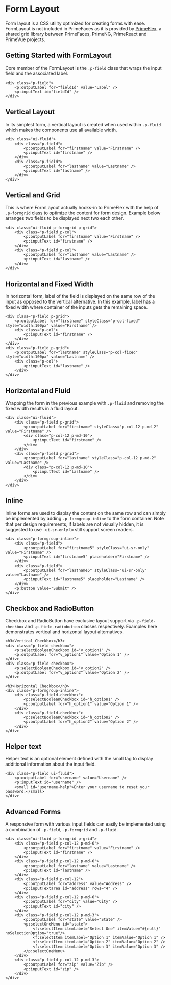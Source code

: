 # Form Layout

Form layout is a CSS utility optimized for creating forms with ease.
FormLayout is not included in PrimeFaces as it is provided by [PrimeFlex](https://github.com/primefaces/primeflex), a shared grid library between PrimeFaces, PrimeNG, PrimeReact and PrimeVue projects.

## Getting Started with FormLayout
Core member of the FormLayout is the `.p-field` class that wraps the input field and the associated label.

```xhtml
<div class="p-field">
    <p:outputLabel for="fieldId" value="Label" />
    <p:inputText id="fieldId" />
</div>
```

## Vertical Layout
In its simplest form, a vertical layout is created when used within `.p-fluid` which makes the components use all available width.

```xhtml
<div class="ui-fluid">
    <div class="p-field">
        <p:outputLabel for="firstname" value="Firstname" />
        <p:inputText id="firstname" />
    </div>
    <div class="p-field">
        <p:outputLabel for="lastname" value="Lastname" />
        <p:inputText id="lastname" />
    </div>
</div>
```
## Vertical and Grid
This is where FormLayout actually hooks-in to PrimeFlex with the help of `.p-formgrid` class to optimize the content for form design.
Example below arranges two fields to be displayed next two each other.

```xhtml
<div class="ui-fluid p-formgrid p-grid">
    <div class="p-field p-col">
        <p:outputLabel for="firstname" value="Firstname" />
        <p:inputText id="firstname" />
    </div>
    <div class="p-field p-col">
        <p:outputLabel for="lastname" value="Lastname" />
        <p:inputText id="lastname" />
    </div>
</div>
```

## Horizontal and Fixed Width
In horizontal form, label of the field is displayed on the same row of the input as opposed to the vertical alternative.
In this example, label has a fixed width where container of the inputs gets the remaining space.

```xhtml
<div class="p-field p-grid">
    <p:outputLabel for="firstname" styleClass="p-col-fixed" style="width:100px" value="Firstname" />
    <div class="p-col">
        <p:inputText id="firstname" />
    </div>
</div>
<div class="p-field p-grid">
    <p:outputLabel for="lastname" styleClass="p-col-fixed" style="width:100px" value="Lastname" />
    <div class="p-col">
        <p:inputText id="lastname" />
    </div>
</div>
```

## Horizontal and Fluid
Wrapping the form in the previous example with `.p-fluid` and removing the fixed width results in a fluid layout.

```xhtml
<div class="ui-fluid">
    <div class="p-field p-grid">
        <p:outputLabel for="firstname" styleClass="p-col-12 p-md-2" value="Firstname" />
        <div class="p-col-12 p-md-10">
            <p:inputText id="firstname" />
        </div>
    </div>
    <div class="p-field p-grid">
        <p:outputLabel for="lastname" styleClass="p-col-12 p-md-2" value="Lastname" />
        <div class="p-col-12 p-md-10">
            <p:inputText id="lastname" />
        </div>
    </div>
</div>
```

## Inline
Inline forms are used to display the content on the same row and can simply be implemented by adding `.p-formgroup-inline` to the form container.
Note that per design requirements, if labels are not visually hidden, it is suggested to use `.ui-sr-only` to still support screen readers.

```xhtml
<div class="p-formgroup-inline">
    <div class="p-field">
        <p:outputLabel for="firstname5" styleClass="ui-sr-only" value="Firstname" />
        <p:inputText id="firstname5" placeholder="Firstname" />
    </div>
    <div class="p-field">
        <p:outputLabel for="lastname5" styleClass="ui-sr-only" value="Lastname" />
        <p:inputText id="lastname5" placeholder="Lastname" />
    </div>
    <p:button value="Submit" />
</div>
```

## Checkbox and RadioButton
Checkbox and RadioButton have exclusive layout support via `.p-field-checkbox` and `.p-field-radiobutton` classes respectively.
Examples here demonstrates vertical and horizontal layout alternatives.

```xhtml
<h3>Vertical Checkbox</h3>
<div class="p-field-checkbox">
    <p:selectBooleanCheckbox id="v_option1" />
    <p:outputLabel for="v_option1" value="Option 1" />
</div>
<div class="p-field-checkbox">
    <p:selectBooleanCheckbox id="v_option2" />
    <p:outputLabel for="v_option2" value="Option 2" />
</div>

<h3>Horizontal Checkbox</h3>
<div class="p-formgroup-inline">
    <div class="p-field-checkbox">
        <p:selectBooleanCheckbox id="h_option1" />
        <p:outputLabel for="h_option1" value="Option 1" />
    </div>
    <div class="p-field-checkbox">
        <p:selectBooleanCheckbox id="h_option2" />
        <p:outputLabel for="h_option2" value="Option 2" />
    </div>
</div>
```

## Helper text
Helper text is an optional element defined with the small tag to display additional information about the input field.

```xhtml
<div class="p-field ui-fluid">
    <p:outputLabel for="username" value="Username" />
    <p:inputText id="username" />
    <small id="username-help">Enter your username to reset your password.</small>
</div>
```

## Advanced Forms
A responsive form with various input fields can easily be implemented using a combination of `.p-field`, `.p-formgrid` and `.p-fluid`.

```xhtml
<div class="ui-fluid p-formgrid p-grid">
    <div class="p-field p-col-12 p-md-6">
        <p:outputLabel for="firstname" value="Firstname" />
        <p:inputText id="firstname" />
    </div>
    <div class="p-field p-col-12 p-md-6">
        <p:outputLabel for="lastname" value="Lastname" />
        <p:inputText id="lastname" />
    </div>
    <div class="p-field p-col-12">
        <p:outputLabel for="address" value="Address" />
        <p:inputTextarea id="address" rows="4" />
    </div>
    <div class="p-field p-col-12 p-md-6">
        <p:outputLabel for="city" value="City" />
        <p:inputText id="city" />
    </div>
    <div class="p-field p-col-12 p-md-3">
        <p:outputLabel for="state" value="State" />
        <p:selectOneMenu id="state">
            <f:selectItem itemLabel="Select One" itemValue="#{null}" noSelectionOption="true"/>
            <f:selectItem itemLabel="Option 1" itemValue="Option 1" />
            <f:selectItem itemLabel="Option 2" itemValue="Option 2" />
            <f:selectItem itemLabel="Option 3" itemValue="Option 3" />
        </p:selectOneMenu>
    </div>
    <div class="p-field p-col-12 p-md-3">
        <p:outputLabel for="zip" value="Zip" />
        <p:inputText id="zip" />
    </div>
</div>
```